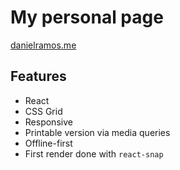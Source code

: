 # My personal page

[danielramos.me](https://danielramos.me)

## Features

-   React
-   CSS Grid
-   Responsive
-   Printable version via media queries
-   Offline-first
-   First render done with `react-snap`
